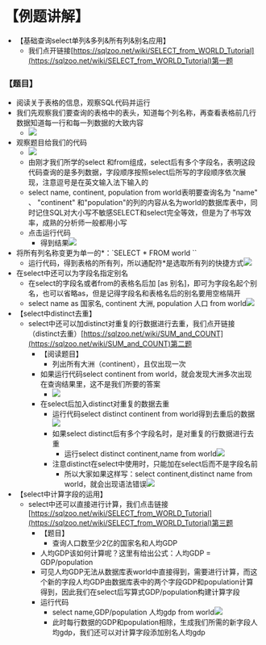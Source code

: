 # 【例题讲解】
-   【基础查询select单列&多列&所有列&别名应用】  
	-   我们点开链接[https://sqlzoo.net/wiki/SELECT_from_WORLD_Tutorial](https://sqlzoo.net/wiki/SELECT_from_WORLD_Tutorial)第一题  

### 【题目】  
-   阅读关于表格的信息，观察SQL代码并运行  
-   我们先观察我们要查询的表格中的表头，知道每个列名称，再查看表格前几行数据知道每一行和每一列数据的大致内容  
	-   ![](https://api2.mubu.com/v3/document_image/2a62d212-b6ea-43fb-8b93-185a6d25301d-9404487.jpg)  
-   观察题目给我们的代码  
	-   ![](https://api2.mubu.com/v3/document_image/236ad1d4-5b1d-4bb5-99be-ae9bf96a8615-9404487.jpg) 
	-   由刚才我们所学的select 和from组成，select后有多个字段名，表明这段代码查询的是多列数据，字段顺序按照select后所写的字段顺序依次展现，注意逗号是在英文输入法下输入的  
	-   select name, continent, population from world表明要查询名为 "name" 、 "continent" 和"population"的列的内容从名为world的数据库表中，同时记住SQL对大小写不敏感SELECT和select完全等效，但是为了书写效率，成熟的分析师一般都用小写  
	-   点击运行代码  
		-   得到结果![](https://api2.mubu.com/v3/document_image/4d15ee45-db8c-4da6-9cd0-8ffdad1484fd-9404487.jpg)  
-   将所有列名称变更为单一的*：`SELECT * FROM world `` 
	-   运行代码，得到表格的所有列，所以通配符*是选取所有列的快捷方式![](https://api2.mubu.com/v3/document_image/20b312be-f9b7-42a5-af1c-b8e8b080bda6-9404487.jpg)  
-   在select中还可以为字段名指定别名  
	-   在select的字段名或者from的表格名后加 [as 别名]，即可为字段名起个别名，也可以省略as，但是记得字段名和表格名后的别名要用空格隔开  
	-   select name as 国家名, continent 大洲, population 人口 from world![](https://api2.mubu.com/v3/document_image/c41dd9e4-9b21-4126-b968-ea3952b4ab29-9404487.jpg)  
-   【select中distinct去重】  
	-   select中还可以加distinct对重复的行数据进行去重，我们点开链接（distinct去重）[https://sqlzoo.net/wiki/SUM_and_COUNT](https://sqlzoo.net/wiki/SUM_and_COUNT)第二题  
		-   【阅读题目】  
			-   列出所有大洲（continent），且仅出现一次  
		-   如果运行代码select continent from world，就会发现大洲多次出现在查询结果里，这不是我们所要的答案  
			-   ![](https://api2.mubu.com/v3/document_image/3a9cac3d-734c-4138-9128-3e06271c9990-9404487.jpg)  
		-   在select后加入distinct对重复的数据去重  
			-   运行代码select distinct continent from world得到去重后的数据![](https://api2.mubu.com/v3/document_image/8c82ff25-cd4c-4107-9602-b927bcfe826f-9404487.jpg)  
			-   如果select distinct后有多个字段名时，是对重复的行数据进行去重  
				-   运行select distinct continent,name from world![](https://api2.mubu.com/v3/document_image/93a0f906-d491-4668-90d4-abff7faa976f-9404487.jpg)  
			-   注意distinct在select中使用时，只能加在select后而不是字段名前  
				-   所以大家如果这样写：select continent,distinct name from world，就会出现语法错误![](https://api2.mubu.com/v3/document_image/d1e6c53f-2204-4690-bfb0-66f336a3bc04-9404487.jpg)  
-   【select中计算字段的运用】  
	-   select中还可以直接进行计算，我们点击链接[https://sqlzoo.net/wiki/SELECT_from_WORLD_Tutorial](https://sqlzoo.net/wiki/SELECT_from_WORLD_Tutorial)第三题  
		-   【题目】  
			-   查询人口数至少2亿的国家名和人均GDP  
		-   人均GDP该如何计算呢？这里有给出公式：人均GDP = GDP/population  
		-   可见人均GDP无法从数据库表world中直接得到，需要进行计算，而这个新的字段人均GDP由数据库表中的两个字段GDP和population计算得到，因此我们在select后写算式GDP/population构建计算字段  
		-   运行代码  
			-   select name,GDP/population 人均gdp from world![](https://api2.mubu.com/v3/document_image/b2719241-e292-4080-a7be-4b450271d837-9404487.jpg)  
			-   此时每行数据的GDP和population相除，生成我们所需的新字段人均gdp，我们还可以对计算字段添加别名人均gdp